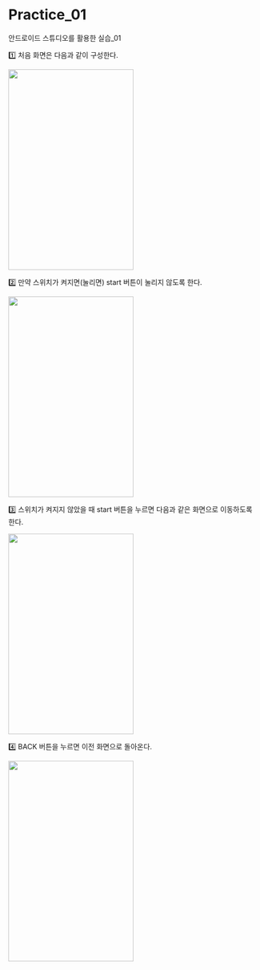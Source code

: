 # Practice_01 

안드로이드 스튜디오를 활용한 실습_01

1️⃣ 처음 화면은 다음과 같이 구성한다.

<img src="https://user-images.githubusercontent.com/66320010/128858175-64255efe-730c-438e-97f5-ac4dc7b4ea2e.png" width="250" height="400"/>

2️⃣ 만약 스위치가 켜지면(눌리면) start 버튼이 눌리지 않도록 한다.

<img src="https://user-images.githubusercontent.com/66320010/128858542-1aa8d35e-8034-4d09-aba8-7d1e5397f46b.png" width="250" height="400"/>

3️⃣ 스위치가 켜지지 않았을 때 start 버튼을 누르면 다음과 같은 화면으로 이동하도록 한다.

<img src="https://user-images.githubusercontent.com/66320010/128859344-b668898e-8e3c-4d4c-8e63-87906cf5b5f0.png" width="250" height="400"/>

4️⃣ BACK 버튼을 누르면 이전 화면으로 돌아온다.

<img src="https://user-images.githubusercontent.com/66320010/128858175-64255efe-730c-438e-97f5-ac4dc7b4ea2e.png" width="250" height="400"/>
